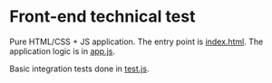 # Front-end technical test

Pure HTML/CSS + JS application. The entry point is [index.html](index.html). The application logic is in [app.js](app.js).

Basic integration tests done in [test.js](test.js).

